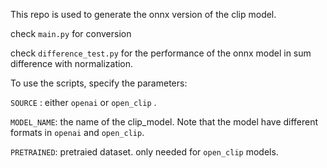 This repo is used to generate the onnx version of the clip model.

check `main.py` for conversion

check `difference_test.py` for the performance of the onnx model in sum difference with normalization.

To use the scripts, specify the parameters:

`SOURCE` : either `openai` or `open_clip` .

`MODEL_NAME`: the name of the clip_model. Note that the model have different formats in `openai` and `open_clip`.

`PRETRAINED`: pretraied dataset. only needed for `open_clip` models.
